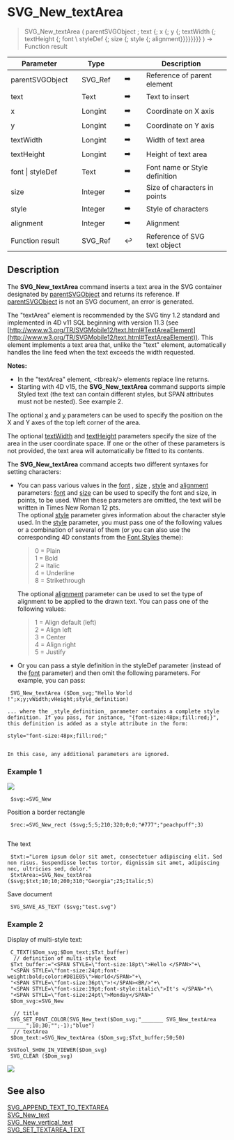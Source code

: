 <!-- svgReference := SVG_New_textArea ( svgObject ; text ; x ; y ; width ; height ; Font_Name ; Font_Size ; fontStyles ; fontAlignment )
 -> svgObject (Text)
 -> text (Text) - String to write
 -> x (Real) - X position
 -> y (Real) - Y position
 -> width (Real)
 -> height (Real)
 -> Font_Name (Text) - Default is Time New Roman
 -> Font_Size (Long Integer) - Default is 12 pt
 -> fontStyles (Long Integer) - Default is standard
 -> fontAlignment (Long Integer) - Default is start (Left)
 <- svgReference (Text)-->
# SVG_New_textArea

> SVG_New_textArea ( parentSVGObject ; text {; x {; y {; textWidth {; textHeight {; font \ styleDef {; size {; style {; alignment}}}}}}}} ) -> Function result

| Parameter |     | Type |     |     |     | Description |     |
| --- | --- | --- | --- | --- | --- | --- | --- |
| parentSVGObject |     | SVG_Ref |     | ➡️ |     | Reference of parent element |     |
| text |     | Text |     | ➡️ |     | Text to insert |     |
| x   |     | Longint |     | ➡️ |     | Coordinate on X axis |     |
| y   |     | Longint |     | ➡️ |     | Coordinate on Y axis |     |
| textWidth |     | Longint |     | ➡️ |     | Width of text area |     |
| textHeight |     | Longint |     | ➡️ |     | Height of text area |     |
| font \| styleDef |     | Text |     | ➡️ |     | Font name or Style definition |     |
| size |     | Integer |     | ➡️ |     | Size of characters in points |     |
| style |     | Integer |     | ➡️ |     | Style of characters |     |
| alignment |     | Integer |     | ➡️ |     | Alignment |     |
| Function result |     | SVG_Ref |     | ↩️ |     | Reference of SVG text object |     |

## Description

The **SVG_New_textArea** command inserts a text area in the SVG container designated by [parentSVGObject](# "Reference of parent element") and returns its reference. If [parentSVGObject](# "Reference of parent element") is not an SVG document, an error is generated.

The "textArea" element is recommended by the SVG tiny 1.2 standard and implemented in 4D v11 SQL beginning with version 11.3 (see [http://www.w3.org/TR/SVGMobile12/text.html#TextAreaElement](http://www.w3.org/TR/SVGMobile12/text.html#TextAreaElement)). This element implements a text area that, unlike the "text" element, automatically handles the line feed when the text exceeds the width requested.

**Notes:**

* In the "textArea" element, &lt;tbreak/&gt; elements replace line returns.
* Starting with 4D v15, the **SVG_New_textArea** command supports simple Styled text (the text can contain different styles, but SPAN attributes must not be nested). See example 2.

The optional [x](# "Coordinate on X axis") and [y](# "Coordinate on Y axis") parameters can be used to specify the position on the X and Y axes of the top left corner of the area.

The optional [textWidth](# "Width of text area") and [textHeight](# "Height of text area") parameters specify the size of the area in the user coordinate space. If one or the other of these parameters is not provided, the text area will automatically be fitted to its contents.

The **SVG_New_textArea** command accepts two different syntaxes for setting characters:

* You can pass various values in the [font](# "Font name or Style definition") , [size](# "Size of characters in points") , [style](# "Style of characters") and [alignment](# "Alignment") parameters: [font](# "Font name or Style definition") and [size](# "Size of characters in points") can be used to specify the font and size, in points, to be used. When these parameters are omitted, the text will be written in Times New Roman 12 pts.  
    The optional [style](# "Style of characters") parameter gives information about the character style used. In the [style](# "Style of characters") parameter, you must pass one of the following values or a combination of several of them (or you can also use the corresponding 4D constants from the [Font Styles](https://doc.4d.com/4Dv19/4D/19.5/Font-Styles.302-6103262.en.html) theme):  

    > 0 = Plain  
    > 1 = Bold  
    > 2 = Italic  
    > 4 = Underline  
    > 8 = Strikethrough

    The optional [alignment](# "Alignment") parameter can be used to set the type of alignment to be applied to the drawn text. You can pass one of the following values:  

    > 1 = Align default (left)  
    > 2 = Align left  
    > 3 = Center  
    > 4 = Align right  
    > 5 = Justify

* Or you can pass a style definition in the styleDef parameter (instead of the [font](# "Font name or Style definition") parameter) and then omit the following parameters. For example, you can pass:  

```4d
 SVG_New_textArea ($Dom_svg;"Hello World !";x;y;vWidth;vHeight;style_definition)
```

    ... where the _style_definition_ parameter contains a complete style definition. If you pass, for instance, "{font-size:48px;fill:red;}", this definition is added as a style attribute in the form:  
    
    style="font-size:48px;fill:red;"
    
      
    In this case, any additional parameters are ignored.

### Example 1  

![](https://doc.4d.com/4Dv19/picture/196247/pict196247.en.png)

```4d
 $svg:=SVG_New   
```

Position a border rectangle  

```4d
 $rec:=SVG_New_rect ($svg;5;5;210;320;0;0;"#777";"peachpuff";3)  
  
```

The text  

```4d
 $txt:="Lorem ipsum dolor sit amet, consectetuer adipiscing elit. Sed non risus. Suspendisse lectus tortor, dignissim sit amet, adipiscing nec, ultricies sed, dolor."  
 $txtArea:=SVG_New_textArea ($svg;$txt;10;10;200;310;"Georgia";25;Italic;5)  
```

Save document  

```4d
 SVG_SAVE_AS_TEXT ($svg;"test.svg")
```

### Example 2  

Display of multi-style text:

```4d
 C_TEXT($Dom_svg;$Dom_text;$Txt_buffer)  
  // definition of multi-style text  
 $Txt_buffer:="<SPAN STYLE=\"font-size:18pt\">Hello </SPAN>"+\  
 "<SPAN STYLE=\"font-size:24pt;font-weight:bold;color:#D81E05\">World</SPAN>"+\  
 "<SPAN STYLE=\"font-size:36pt\">!</SPAN><BR/>"+\  
 "<SPAN STYLE=\"font-size:19pt;font-style:italic\">It's </SPAN>"+\  
 "<SPAN STYLE=\"font-size:24pt\">Monday</SPAN>"  
 $Dom_svg:=SVG_New   
   
  // title  
 SVG_SET_FONT_COLOR(SVG_New_text($Dom_svg;"_______ SVG_New_textArea ______";10;30;"";-1);"blue")  
  // textArea  
 $Dom_text:=SVG_New_textArea ($Dom_svg;$Txt_buffer;50;50)  
   
SVGTool_SHOW_IN_VIEWER($Dom_svg)  
 SVG_CLEAR ($Dom_svg)
```

![](https://doc.4d.com/4Dv19/picture/2628819/pict2628819.en.png)

## See also

[SVG_APPEND_TEXT_TO_TEXTAREA](SVG_APPEND_TEXT_TO_TEXTAREA.md)  
[SVG_New_text](SVG_New_text.md)  
[SVG_New_vertical_text](SVG_New_vertical_text.md)  
[SVG_SET_TEXTAREA_TEXT](SVG_SET_TEXTAREA_TEXT.md)
